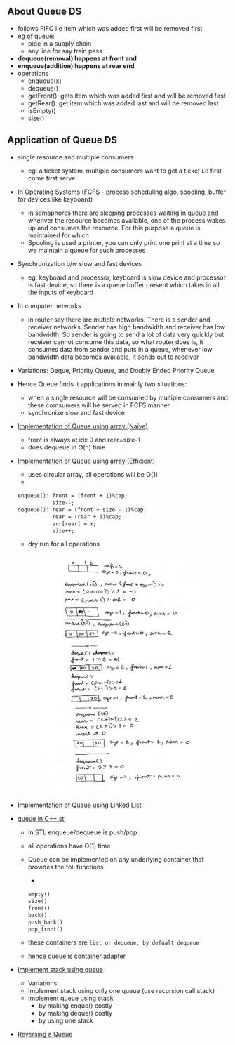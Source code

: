 ## About Queue DS
- follows FIFO i.e item which was added first will be removed first
- eg of queue:
    - pipe in a supply chain
    - any line for say train pass
- **dequeue(removal) happens at front and**
- **enqueue(addition) happens at rear end**
- operations
    - enqueue(x)
    - dequeue()
    - getFront(): gets item which was added first and will be removed first
    - getRear(): get item which was added last and will be removed last
    - isEmpty()
    - size()

## Application of Queue DS

- single resource and multiple consumers
    - eg: a ticket system, multiple consumers want to get a ticket i.e first come first serve
- In Operating Systems (FCFS - process scheduling algo, spooling, buffer for devices like keyboard)
    - in semaphores there are sleeping processes waiting in queue and whenver the resource becomes available, one of the process wakes up and consumes the resource. For this purpose a queue is maintained for which 
    - Spooling is used a printer, you can only print one print at  a time so we maintain a queue for such processes 

- Synchronization b/w slow and fast devices
    - eg: keyboard and processor, keyboard is slow device and processor is fast device, so there is a queue buffer present which takes in all the inputs of keyboard

- In computer networks 
    - in router say there are mutiple networks. There is a sender and receiver networks. Sender has high bandwidth and receiver has low bandwidth. So sender is going to send a lot of data very quickly but receiver cannot consume this data, so what router does is, it consumes data from sender and puts in a queue,
    whenever low bandwidth data becomes available, it sends out to receiver

- Variations: Deque, Priority Queue, and Doubly Ended Priority Queue

- Hence Queue finds it applications in mainly two situations:
    - when a single resource will be consumed by multiple consumers and these comsumers will be served in FCFS manner
    - synchronize slow and fast device

- [Implementation of Queue using array (Naive)](queue_array_naive.cpp)
    - front is always at idx 0 and rear=size-1
    - does dequeue in O(n) time

- [Implementation of Queue using array (Efficient)](queue_array_efficient.cpp)
    - uses circular array, all operations will be O(1)
    - 
    ```
    enqueue(): front = (front + 1)%cap;
               size--;
    dequeue(): rear = (front + size - 1)%cap;
               rear = (rear + 1)%cap;
               arr[rear] = x;
               size++; 
    ```
    - dry run for all operations
    <p align="center">
    <img src="imgs/queue_array.jpg" width="380px" alt="shyren" title="shyren"/>
    </p>

- [Implementation of Queue using Linked List](queue_ll.cpp)

- [queue in C++ stl](queue_stl.cpp)
    - in STL enqueue/dequeue is push/pop
    - all operations have O(1) time
    - Queue can be implemented on any underlying container that provides the foll functions
        
        - 
        ```
        empty()
        size()
        front()
        back()
        push_back()
        pop_front()
        ```
    - these containers are ``` list or dequeue, by defualt dequeue  ```
    - hence queue is container adapter

- [Implement stack using queue](stack_using_queue.cpp)
    - Variations:
    - Implement stack using only one queue (use recursion call stack)
    - Implement queue using stack
        - by making enque() costly
        - by making deque() costly
        - by using one stack

- [Reversing a Queue](reverse_queue.cpp)